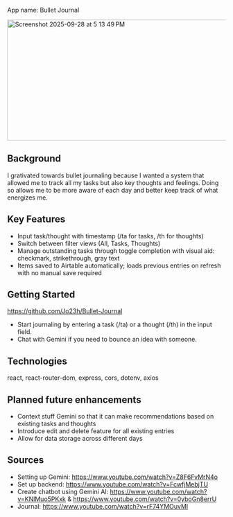 App name: Bullet Journal

<img width="617" height="279" alt="Screenshot 2025-09-28 at 5 13 49 PM" src="https://github.com/user-attachments/assets/c67c57d2-f99d-4fb1-8bc5-ab3c01886cc3" />

## Background
I grativated towards bullet journaling because I wanted a system that allowed me to track all my tasks but also key thoughts and feelings. Doing so allows me to be more aware of each day and better keep track of what energizes me.

## Key Features
- Input task/thought with timestamp (/ta for tasks, /th for thoughts)
- Switch between filter views (All, Tasks, Thoughts) 
- Manage outstanding tasks through toggle completion with visual aid: checkmark, strikethrough, gray text
- Items saved to Airtable automatically; loads previous entries on refresh with no manual save required

## Getting Started
https://github.com/Jo23h/Bullet-Journal

- Start journaling by entering a task (/ta) or a thought (/th) in the input field. 
- Chat with Gemini if you need to bounce an idea with someone. 

## Technologies
react, react-router-dom, express, cors, dotenv, axios

## Planned future enhancements 
- Context stuff Gemini so that it can make recommendations based on existing tasks and thoughts
- Introduce edit and delete feature for all existing entries 
- Allow for data storage across different days 

## Sources
- Setting up Gemini: https://www.youtube.com/watch?v=Z8F6FvMrN4o
- Set up backend: https://www.youtube.com/watch?v=FcwfjMebjTU
- Create chatbot using Gemini AI: https://www.youtube.com/watch?v=KNlMuo5PKxk & https://www.youtube.com/watch?v=0yboGn8errU
- Journal: https://www.youtube.com/watch?v=rF74YMOuvMI
